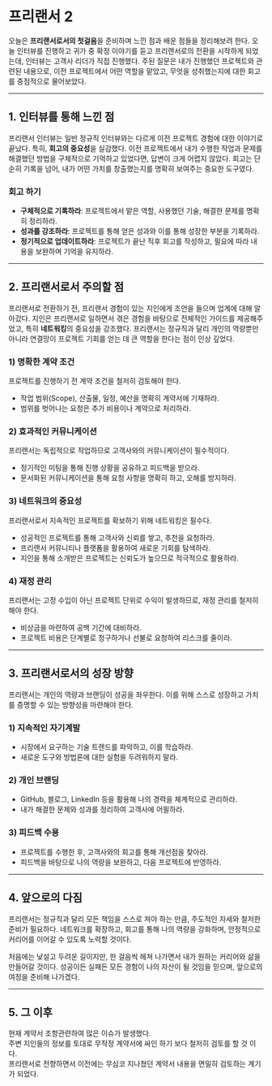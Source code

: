 # 프리랜서 2

오늘은 **프리랜서로서의 첫걸음**을 준비하며 느낀 점과 배운 점들을 정리해보려 한다. 오늘 인터뷰를 진행하고 귀가 중 확정 이야기를 듣고 프리랜서로의 전환을 시작하게 되었는데, 인터뷰는 고객사 리더가 직접 진행했다. 주된 질문은 내가 진행했던 프로젝트와 관련된 내용으로, 이전 프로젝트에서 어떤 역할을 맡았고, 무엇을 성취했는지에 대한 회고를 중점적으로 물어보았다.

---

## 1. 인터뷰를 통해 느낀 점

프리랜서 인터뷰는 일반 정규직 인터뷰와는 다르게 이전 프로젝트 경험에 대한 이야기로 끝났다. 특히, **회고의 중요성**을 실감했다. 이전 프로젝트에서 내가 수행한 작업과 문제를 해결했던 방법을 구체적으로 기억하고 있었다면, 답변이 크게 어렵지 않았다. 회고는 단순히 기록을 넘어, 내가 어떤 가치를 창출했는지를 명확히 보여주는 중요한 도구였다.

### **회고 하기**
- **구체적으로 기록하라**: 프로젝트에서 맡은 역할, 사용했던 기술, 해결한 문제를 명확히 정리하라.
- **성과를 강조하라**: 프로젝트를 통해 얻은 성과와 이를 통해 성장한 부분을 기록하라.
- **정기적으로 업데이트하라**: 프로젝트가 끝난 직후 회고를 작성하고, 필요에 따라 내용을 보완하며 기억을 유지하라.

---

## 2. 프리랜서로서 주의할 점

프리랜서로 전환하기 전, 프리랜서 경험이 있는 지인에게 조언을 들으며 업계에 대해 알아갔다. 지인은 프리랜서로 일하면서 겪은 경험을 바탕으로 전체적인 가이드를 제공해주었고, 특히 **네트워킹**의 중요성을 강조했다. 프리랜서는 정규직과 달리 개인의 역량뿐만 아니라 연결망이 프로젝트 기회를 얻는 데 큰 역할을 한다는 점이 인상 깊었다.

### **1) 명확한 계약 조건**
프로젝트를 진행하기 전 계약 조건을 철저히 검토해야 한다.
- 작업 범위(Scope), 산출물, 일정, 예산을 명확히 계약서에 기재하라.
- 범위를 벗어나는 요청은 추가 비용이나 계약으로 처리하라.

### **2) 효과적인 커뮤니케이션**
프리랜서는 독립적으로 작업하므로 고객사와의 커뮤니케이션이 필수적이다.
- 정기적인 미팅을 통해 진행 상황을 공유하고 피드백을 받으라.
- 문서화된 커뮤니케이션을 통해 요청 사항을 명확히 하고, 오해를 방지하라.

### **3) 네트워크의 중요성**
프리랜서로서 지속적인 프로젝트를 확보하기 위해 네트워킹은 필수다.
- 성공적인 프로젝트를 통해 고객사와 신뢰를 쌓고, 추천을 요청하라.
- 프리랜서 커뮤니티나 플랫폼을 활용하여 새로운 기회를 탐색하라.
- 지인을 통해 소개받은 프로젝트는 신뢰도가 높으므로 적극적으로 활용하라.

### **4) 재정 관리**
프리랜서는 고정 수입이 아닌 프로젝트 단위로 수익이 발생하므로, 재정 관리를 철저히 해야 한다.
- 비상금을 마련하여 공백 기간에 대비하라.
- 프로젝트 비용은 단계별로 청구하거나 선불로 요청하여 리스크를 줄이라.

---

## 3. 프리랜서로서의 성장 방향

프리랜서는 개인의 역량과 브랜딩이 성공을 좌우한다. 이를 위해 스스로 성장하고 가치를 증명할 수 있는 방향성을 마련해야 한다.

### **1) 지속적인 자기계발**
- 시장에서 요구하는 기술 트렌드를 파악하고, 이를 학습하라.
- 새로운 도구와 방법론에 대한 실험을 두려워하지 말라.

### **2) 개인 브랜딩**
- GitHub, 블로그, LinkedIn 등을 활용해 나의 경력을 체계적으로 관리하라.
- 내가 해결한 문제와 성과를 정리하여 고객사에 어필하라.

### **3) 피드백 수용**
- 프로젝트를 수행한 후, 고객사와의 회고를 통해 개선점을 찾아라.
- 피드백을 바탕으로 나의 역량을 보완하고, 다음 프로젝트에 반영하라.

---

## 4. 앞으로의 다짐

프리랜서는 정규직과 달리 모든 책임을 스스로 져야 하는 만큼, 주도적인 자세와 철저한 준비가 필요하다. 네트워크를 확장하고, 회고를 통해 나의 역량을 강화하며, 안정적으로 커리어를 이어갈 수 있도록 노력할 것이다. 

처음에는 낯설고 두려운 길이지만, 한 걸음씩 헤쳐 나가면서 내가 원하는 커리어와 삶을 만들어갈 것이다. 성공이든 실패든 모든 경험이 나의 자산이 될 것임을 믿으며, 앞으로의 여정을 준비해 나가겠다.

---

## 5. 그 이후

현재 계약서 조항관련하여 많은 이슈가 발생했다.  
주변 지인들의 정보를 토대로 무작정 계약서에 싸인 하기 보다 철저히 검토를 할 것 이다.  
프리랜서로 전향하면서 이전에는 무심코 지나쳤던 계약서 내용을 면밀히 검토하는 계기가 되었다.
